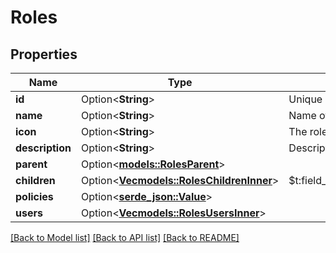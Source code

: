 # Roles

## Properties

Name | Type | Description | Notes
------------ | ------------- | ------------- | -------------
**id** | Option<**String**> | Unique identifier for the role. | [optional]
**name** | Option<**String**> | Name of the role. | [optional]
**icon** | Option<**String**> | The role's icon. | [optional]
**description** | Option<**String**> | Description of the role. | [optional]
**parent** | Option<[**models::RolesParent**](Roles_parent.md)> |  | [optional]
**children** | Option<[**Vec<models::RolesChildrenInner>**](Roles_children_inner.md)> | $t:field_options.directus_roles.children_note | [optional]
**policies** | Option<[**serde_json::Value**](.md)> |  | [optional]
**users** | Option<[**Vec<models::RolesUsersInner>**](Roles_users_inner.md)> |  | [optional]

[[Back to Model list]](../README.md#documentation-for-models) [[Back to API list]](../README.md#documentation-for-api-endpoints) [[Back to README]](../README.md)


